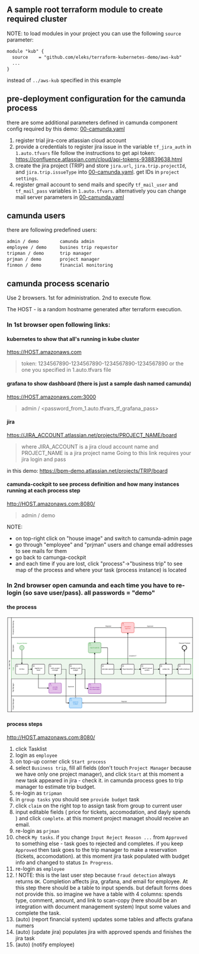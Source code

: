 ## A sample root terraform module to create required cluster

NOTE: to load modules in your project you can use the following `source` parameter:

```
module "kub" {
  source    = "github.com/eleks/terraform-kubernetes-demo/aws-kub"
  ...
}
```
instead of `../aws-kub` specified in this example

## pre-deployment configuration for the camunda process

there are some additional parameters defined in camunda component config required by this demo: [00-camunda.yaml](./persistent/bpm/conf/00-camunda.yaml)

1. register trial jira-core atlassian cloud account
2. provide a credentials to register jira issue in the variable `tf_jira_auth` in `1.auto.tfvars` file
   follow the instructions to get api token: https://confluence.atlassian.com/cloud/api-tokens-938839638.html
2. create the jira project (TRIP) and store `jira.url`, `jira.trip.projectId`, and `jira.trip.issueType` into [00-camunda.yaml](./persistent/bpm/conf/00-camunda.yaml).
   get IDs in `project settings`.
3. register gmail account to send mails and specify `tf_mail_user` and `tf_mail_pass` variables in `1.auto.tfvars`. alternatively you can change mail server parameters in 
   [00-camunda.yaml](./persistent/bpm/conf/00-camunda.yaml)

## camunda users

there are following predefined users:
```
admin / demo        camunda admin
employee / demo     busines trip requestor
tripman / demo      trip manager
prjman / demo		project manager
finmon / demo		financial monitoring
```

## camunda process scenario

Use 2 browsers. 1st for administration. 2nd to execute flow.

The HOST - is a random hostname generated after terraform execution.

### In 1st browser open following links:

#### kubernetes to show that all's running in kube cluster
https://HOST.amazonaws.com

> token: 1234567890-1234567890-1234567890-1234567890
> or the one you specified in 1.auto.tfvars file

#### grafana to show dashboard (there is just a sample dash named camunda)

https://HOST.amazonaws.com:3000

> admin / <password_from_1.auto.tfvars_tf_grafana_pass>

#### jira

https://JIRA_ACCOUNT.atlassian.net/projects/PROJECT_NAME/board

> where JIRA_ACCOUNT is a jira cloud account name 
> and PROJECT_NAME is a jira project name
> Going to this link requires your jira login and pass

in this demo: https://bpm-demo.atlassian.net/projects/TRIP/board
  
#### camunda-cockpit to see process definition and how many instances running at each process step
http://HOST.amazonaws.com:8080/

> admin / demo

NOTE: 
- on top-right click on "house image" and switch to camunda-admin page
- go through "employee" and "prjman" users and change email addresses to see mails for them
- go back to camunga-cockpit
- and each time if you are lost, click "process"->"business trip" to see map of the process and where your task (process instance) is located


### In 2nd browser open camunda and each time you have to re-login (so save user/pass). all passwords = "demo"

#### the process

![flow](../assets/BusinessTrip.png)

#### process steps

http://HOST.amazonaws.com:8080/

01. click Tasklist
02. login as `employee`
03. on top-up corner click `Start process`
04. select `Business trip`, fill all fields (don't touch `Project Manager` because we have only one project manager), and click `Start`
    at this moment a new task appeared in jira - check it. in camunda process goes to trip manager to estimate trip budget.
05. re-login as `tripman`
06. in `group tasks` you should see `provide budget` task
07. click `claim` on the right top to assign task from group to current user
08. input editable fields ( price for tickets, accomodation, and dayly spends ) and click `complete`.
    at this moment project managet should receive an email.
09. re-login as `prjman`
10. check `My tasks`.
    if you change `Input Reject Reason ...` from `Approved` to something else - task goes to rejected and completes.
	if you keep `Approved` then task goes to the trip manager to make a reservation (tickets, accomodation).
	  at this moment jira task populated with budget info and changed to status `In Progress`.
11. re-login as `employee`
12. ! NOTE: this is the last user step because `fraud detection` always returns `OK`. 
      Completion affects jira, grafana, and email for employee.
    At this step there should be a table to input spends. but default forms does not provide this.
	so imagine we have a table with 4 columns: spends type, comment, amount, and link to scan-copy 
	    (here should be an integration with document management system)
	Input some values and complete the task.
13. (auto) (report financial system) updates some tables and affects grafana numers
14. (auto) (update jira) populates jira with approved spends and finishes the jira task 
15. (auto) (notify employee)


